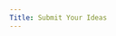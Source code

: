 ```yaml
---
Title: Submit Your Ideas
---
```

<script src="https://giscus.app/client.js"
        data-repo="dtjager/3D-Printing-Resources"
        data-repo-id="R_kgDOLjmQGw"
        data-category="Ideas"
        data-category-id="DIC_kwDOLjmQG84CeI5B"
        data-mapping="url"
        data-strict="0"
        data-reactions-enabled="1"
        data-emit-metadata="0"
        data-input-position="bottom"
        data-theme="dark"
        data-lang="en"
        crossorigin="anonymous"
        async>
</script>
